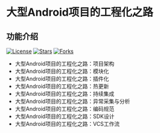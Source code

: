 # 大型Android项目的工程化之路

## 功能介绍

[![License](https://img.shields.io/github/license/guoxiaoxing/software-engineering.svg)](https://jitpack.io/#guoxiaoxing/software-engineering) 
[![Stars](https://img.shields.io/github/stars/guoxiaoxing/software-engineering.svg)](https://jitpack.io/#guoxiaoxing/software-engineering) 
[![Forks](https://img.shields.io/github/forks/guoxiaoxing/software-engineering.svg)](https://jitpack.io/#guoxiaoxing/software-engineering) 

- 大型Android项目的工程化之路：项目架构
- 大型Android项目的工程化之路：模块化
- 大型Android项目的工程化之路：插件化
- 大型Android项目的工程化之路：热更新
- 大型Android项目的工程化之路：持续集成
- 大型Android项目的工程化之路：异常采集与分析
- 大型Android项目的工程化之路：编码规范
- 大型Android项目的工程化之路：SDK设计
- 大型Android项目的工程化之路：VCS工作流